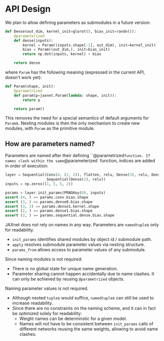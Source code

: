 # API Design

We plan to allow defining parameters as submodules in a future version:

```python
def Dense(out_dim, kernel_init=glorot(), bias_init=randn()):
    @parameterized
    def dense(inputs):
        kernel = Param((inputs.shape[-1], out_dim), init=kernel_init)
        bias = Param((out_dim,), init=bias_init)
        return np.dot(inputs, kernel) + bias

    return dense
```

where `Param` has the following meaning (expressed in the current API, doesn't work yet):

```python
def Param(shape, init):
    @parametrized
    def param(p=jaxnet.Param(lambda: shape, init)):
        return p

    return param()
```

This removes the need for a special semantics of default arguments for `Param`s.
Nesting modules is then the only mechanism to create new modules,
with `Param` as the primitive module.

## How are parameters named?

Parameters are named after their defining ``@parametrized` function.
If names clash within the same `@parameterized` function, indices are added in order of execution:

```python
layer = Sequential(Conv(4, (2, 2)), flatten, relu, Dense(3), relu, Dense(2),
                   Sequential(Dense(2), relu))
inputs = np.zeros((1, 5, 5, 2))

params = layer.init_params(PRNGKey(0), inputs)
assert (4, ) == params.conv.bias.shape
assert (3, ) == params.dense0.bias.shape
assert (3, 2) == params.dense1.kernel.shape
assert (2, ) == params.dense1.bias.shape
assert (2, ) == params.sequential.dense.bias.shape
```

JAXnet does not rely on names in any way. Parameters are `namedtuple`s only for readability.

- `init_params` identifies shared modules by object id / submodule path.
- `apply` resolves submodule parameter values via nesting structure.
- `params_from` allows access to parameter values of any submodule.

Since naming modules is not required:
- There is no global state for unique name generation.
- Parameter sharing cannot happen accidentally due to name clashes.
  It can only be achieved by reusing `@parametrized` objects.

Naming parameter values is not required.
- Although nested `tuple`s would suffice, `namedtuple`s can still be used to increase readability.
- Since there are no constraints on the naming scheme, and it can in fact be optimized solely for readability:
    - Weight names can be determinstic for a given model.
    - Names will not have to be consistent between `init_params` calls of different networks reusing the same weights, allowing to avoid name clashes.
